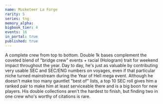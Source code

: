 ```yaml
---
name: Musketeer La Forge
rarity: 5
series: tng
memory_alpha:
bigbook_tier: 4
events: 16
in_portal: true
published: true
---
```


A complete crew from top to bottom. Double 1k bases complement the coveted blend of "bridge crew" events + racial (Hologram) trait for weekend impact throughout the year. Day to day, he's just as valuable by contributing very usable SEC and SEC/ENG numbers on voyages, even if that particular niche turned mainstream during the Year of Hell mega event. Although he doesn't make too many gauntlet "best of" lists, a top 10 SEC roll gives him a ranked pair to make him at least serviceable there and is a big boon for new players. His double collections aren't the hardest to finish, but finding two in one crew who's worthy of citations is rare.
